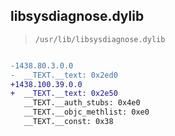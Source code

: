 ## libsysdiagnose.dylib

> `/usr/lib/libsysdiagnose.dylib`

```diff

-1438.80.3.0.0
-  __TEXT.__text: 0x2ed0
+1438.100.39.0.0
+  __TEXT.__text: 0x2e50
   __TEXT.__auth_stubs: 0x4e0
   __TEXT.__objc_methlist: 0xe0
   __TEXT.__const: 0x38

```
